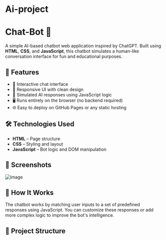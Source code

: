 # Ai-project

# Chat-Bot 🤖

A simple AI-based chatbot web application inspired by ChatGPT. Built using **HTML**, **CSS**, and **JavaScript**, this chatbot simulates a human-like conversation interface for fun and educational purposes.

## 🚀 Features

- 💬 Interactive chat interface
- 🎨 Responsive UI with clean design
- 🧠 Simulated AI responses using JavaScript logic
- 🖥️ Runs entirely on the browser (no backend required)
- 🌐 Easy to deploy on GitHub Pages or any static hosting

## 🛠️ Technologies Used

- **HTML** – Page structure
- **CSS** – Styling and layout
- **JavaScript** – Bot logic and DOM manipulation

## 📸 Screenshots

![image](https://github.com/user-attachments/assets/701db28d-103b-4ecf-a152-daefc41aad42)


## 🧠 How It Works

The chatbot works by matching user inputs to a set of predefined responses using JavaScript. You can customize these responses or add more complex logic to improve the bot's intelligence.

## 📂 Project Structure
